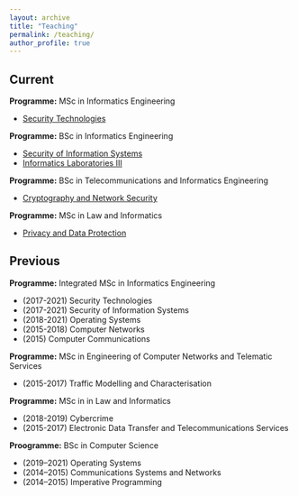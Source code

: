 ```yaml
---
layout: archive
title: "Teaching"
permalink: /teaching/
author_profile: true
---
```


## Current

**Programme:** MSc in Informatics Engineering
- [Security Technologies](https://www4.di.uminho.pt/~jno/sitedi/uc_ME78ME7800006556.html)

**Programme:** BSc in Informatics Engineering
- [Security of Information Systems](https://www4.di.uminho.pt/~jno/sitedi/uc_J306N3.html)
- [Informatics Laboratories III](https://www4.di.uminho.pt/~jno/sitedi/uc_J303N1.html)

**Programme:** BSc in Telecommunications and Informatics Engineering
- [Cryptography and Network Security](https://www.uminho.pt/EN/education/educational-offer/Cursos-Conferentes-a-Grau/_layouts/15/UMinho.PortalUM.UI/Pages/CatalogoCursoDetail.aspx?itemId=4706&catId=14)

**Programme:** MSc in Law and Informatics
- [Privacy and Data Protection](https://www.uminho.pt/EN/education/educational-offer/Cursos-Conferentes-a-Grau/_layouts/15/UMinho.PortalUM.UI/Pages/CatalogoCursoDetail.aspx?itemId=4523&catId=14)

## Previous

**Programme:** Integrated MSc in Informatics Engineering
- (2017-2021) Security Technologies
- (2017-2021) Security of Information Systems
- (2018-2021) Operating Systems
- (2015-2018) Computer Networks
- (2015) Computer Communications

**Programme:** MSc in Engineering of Computer Networks and Telematic Services
- (2015-2017) Traffic Modelling and Characterisation

**Programme:** MSc in in Law and Informatics
- (2018-2019) Cybercrime
- (2015-2017) Electronic Data Transfer and Telecommunications Services

**Proogramme:** BSc in Computer Science
- (2019–2021) Operating Systems
- (2014–2015) Communications Systems and Networks
- (2014–2015) Imperative Programming